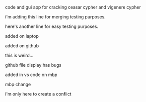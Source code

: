 code and gui app for cracking ceasar cypher and vigenere cypher

i'm adding this line for merging testing purposes.

here's another line for easy testing purposes.

added on laptop

added on github

this is weird...

github file display has bugs

added in vs code on mbp

mbp change

i'm only here to create a conflict

